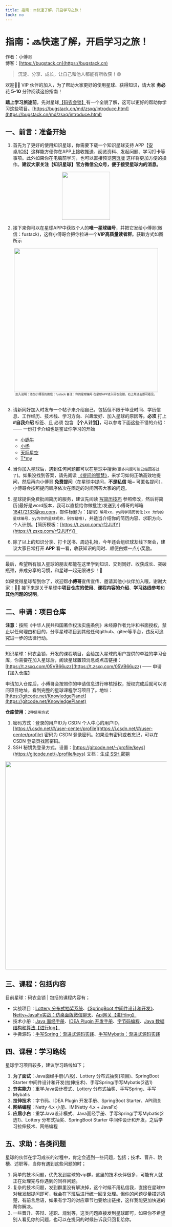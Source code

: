 ```yaml
---
title: 指南：🔜快速了解，开启学习之旅！
lock: no
---
```


# 指南：🔜快速了解，开启学习之旅！

作者：小傅哥
<br/>博客：[https://bugstack.cn](https://bugstack.cn)

> 沉淀、分享、成长，让自己和他人都能有所收获！😄

欢迎👏🏻 VIP 伙伴的加入，为了帮助大家更好的使用星球、获得知识，请大家 **务必** 花 **5-10** 分钟阅读这份指南！

**踏上学习旅途前**，先对星球[【码农会锁】](https://wx.zsxq.com/dweb2/index/group/48411118851818)有一个全貌了解，这可以更好的帮助你学习这些项目。[https://bugstack.cn/md/zsxq/introduce.html](https://bugstack.cn/md/zsxq/introduce.html)

## 一、前言：准备开始

1. 首先为了更好的使用知识星球，你需要下载一个知识星球支持 APP【[安卓](https://a.app.qq.com/o/simple.jsp?pkgname=com.unnoo.quan)/[IOS](https://apps.apple.com/cn/app/xiao-mi-quan/id904106920?l=cn)】这样能方便你在APP上接收推送、阅览资料、发起问题、学习打卡等事项。此外如果你在电脑前学习，也可以直接预览[网页版](https://wx.zsxq.com/dweb2/index/group/48411118851818) 这样将更加方便的操作。**建议大家关注【知识星球】官方微信公众号，便于接受星球内的消息。**

<div align="center">
    <img src="https://bugstack.cn/assets/images/zsxq/zsxq-gzh.png?raw=true" width="150px">
</div>

2. 接下来你可以在星球APP中获取个人的**唯一星球编号**，并把它发给小傅哥(微信：fustack)，这样小傅哥会把你拉进一个**VIP高质量读者群**。获取方式如图所示

<div align="center">
    <img src="https://bugstack.cn/images/system/zsxq-get-id.png?raw=true" width="450px">
    <div style="font-size: 9px;">加入说明：添加小傅哥的微信：fustack 备注：你的星球编号 在星球APP进入码农会锁，右上角进去即可看见。</div>
    <br/>
</div>

3. 请新同好加入时发布一个帖子来介绍自己，包括但不限于毕业时间、学历信息、工作经历、技术栈、学习方向、兴趣爱好、加入星球的原因等。**必须** 打上 **#自我介绍** 标签、且 必须 包含 **【个人计划】**，可以参考下面这些不错的介绍：—— 一份打卡介绍也是鉴证你学习的开始

    - [小蜗牛](https://t.zsxq.com/057ufQBq3)
    - [小杨](https://t.zsxq.com/05vjEIyNZ)
    - [天际星空](https://t.zsxq.com/05y762BAI)
    - [T*my](https://t.zsxq.com/05Nv3NbaA)

4. 当你加入星球后，遇到任何问题都可以在星球中搜索(`很多问题可能已经回答过了`)。如果没找到答案，请先阅读 [《提问的智慧》](https://t.zsxq.com/qZ7urNf)，来学习如何正确高效地提问，然后再向小傅哥 **免费提问**（在星球中提问，**不是私信** 哦~ 可匿名提问），小傅哥会按照提问顺序依次在固定的时间回答大家的问题。

5. 星球提供免费批阅简历的服务，建议先阅读 [写简历技巧](https://mp.weixin.qq.com/s/ry0flp0c3iHm9XSErPepyg) 参照修改，然后将简历(最好是word版本，我可以直接给你做批注)发送到小傅哥的邮箱 184172133@qq.com，邮件标题为：`【星球】编号xx，yy同学简历优化(xx 为你的星球编号，yy为你的星球昵称，别写错哦)`，并适当介绍你的简历内容、求职方向、个人计划。【简历模板：[https://t.zsxq.com/rf2JUfY](https://t.zsxq.com/rf2JUfY)】

6. 除了以上的知识分享、打卡送书、周边礼物，今年还会组织球友线下聚会，建议大家日常打开 **APP** 看一看，收获知识的同时、顺便白嫖一点小奖励。

---

最后，希望所有加入星球的朋友都能在这里学到知识、交到同好、收获成长、突破瓶颈，养成分享的习惯，和星球一起无限进步！🥰

如果觉得星球帮到你了，欢迎帮**小傅哥**宣传宣传、邀请其他小伙伴加入哦，谢谢大家！🙏🏻 接下来是关于星球中**项目仓库的使用**、**课程内容的介绍**、**学习路线参考**和**其他问题的说明**。

## 二、申请：项目仓库

**注意**：按照《中华人民共和国著作权法实施条例》未经原作者允许和书面授权，禁止以任何理由和目的，分享星球项目到其他任何github、gitee等平台，违反可追究进一步的法律行动。

---

知识星球：码农会锁，开发的课程项目，会给加入星球的用户提供的单独的学习仓库，你需要在加入星球后，阅读星球置顶消息或点击链接：[https://t.zsxq.com/05VB66uzz](https://t.zsxq.com/05VB66uzz) —— 申请【加入仓库】

申请加入仓库后，小傅哥会按照你的申请信息进行审核授权，授权完成后就可以访问项目地址，看到完整的星球课程学习项目了。地址：[https://gitcode.net/KnowledgePlanet](https://gitcode.net/KnowledgePlanet)

**仓库使用**：`2种使用方式`
  1. 密码方式：登录的用户ID为 CSDN 个人中心的用户ID，[https://i.csdn.net/#/user-center/profile](https://i.csdn.net/#/user-center/profile) 密码为 CSDN 登录密码。如果没有密码或者忘记，可以在 CSDN 登录页找回密码。
  2. SSH 秘钥免登录方式，设置：[https://gitcode.net/-/profile/keys](https://gitcode.net/-/profile/keys) 文档：[生成 SSH 密钥](https://gitcode.net/codechina/help-docs/-/wikis/docs/ssh#%E7%94%9F%E6%88%90-ssh-%E5%AF%86%E9%92%A5)

<div align="center">
    <img src="https://bugstack.cn/images/system/zsxq-project.png?raw=true" width="650px">
</div>

## 三、课程：包括内容

目前星球：码农会锁 | 包括的课程内容有；
- 实战项目：[Lottery 分布式抽奖系统](https://bugstack.cn/md/project/lottery/introduce/Lottery%E6%8A%BD%E5%A5%96%E7%B3%BB%E7%BB%9F.html)、[《SpringBoot 中间件设计和开发》](https://bugstack.cn/md/zsxq/project/springboot-starter.html)、[Netty+JavaFx实战：仿桌面版微信聊天](https://bugstack.cn/md/project/im/2020-03-04-%E3%80%8ANetty+JavaFx%E5%AE%9E%E6%88%98%EF%BC%9A%E4%BB%BF%E6%A1%8C%E9%9D%A2%E7%89%88%E5%BE%AE%E4%BF%A1%E8%81%8A%E5%A4%A9%E3%80%8B.html)、[Api网关【进行Ing】](https://bugstack.cn/md/assembly/api-gateway/2022-08-12-%E5%BC%80%E7%AF%87%EF%BC%9A%E5%A6%82%E6%9E%9C%E8%AE%A9%E6%88%91%E8%AE%BE%E8%AE%A1%E4%B8%80%E5%A5%97%EF%BC%8CTPS%E7%99%BE%E4%B8%87%E7%BA%A7API%E7%BD%91%E5%85%B3.html)
- 技术小册：[Java 面经手册](https://t.zsxq.com/05YZZjq7m)、[IDEA Plugin 开发手册](https://t.zsxq.com/05ufmQnA2)、[字节码编程](https://bugstack.cn/md/bytecode/asm/2020-03-25-%5BASM%E5%AD%97%E8%8A%82%E7%A0%81%E7%BC%96%E7%A8%8B%5D%E5%A6%82%E6%9E%9C%E4%BD%A0%E5%8F%AA%E5%86%99CRUD%EF%BC%8C%E9%82%A3%E8%BF%99%E7%A7%8D%E6%8A%80%E6%9C%AF%E4%BD%A0%E6%B0%B8%E8%BF%9C%E7%A2%B0%E4%B8%8D%E5%88%B0.html)、[Java 数据结构和算法【进行Ing】](https://bugstack.cn/md/algorithm/data-structures/2022-07-22-linked-list.html)
- 手撕源码：[手写Spring：渐进式源码实践](https://t.zsxq.com/05Vvbmq7a)、[手写Mybatis：渐进式源码实践](https://t.zsxq.com/05bmqNFQ7)

## 四、课程：学习路线

星球学习项目较多，建议学习路线如下；

1. **为了面试**：Java面经手册(八股)、Lottery 分布式抽奖(项目)、SpringBoot Starter 中间件设计和开发(拉伸技术)、手写Spring/手写Mybatis(2选1)
2. **夯实能力**：重学Java设计模式、Lottery 分布式抽奖、手写Spring、手写Mybatis
3. **拉伸技术**：字节码、IDEA Plugin 开发手册、SpringBoot Starter、API网关
4. **网络编程**：Netty 4.x 小册、IM(Netty 4.x + JavaFx)
5. **应届小白**：重学Java设计模式、Java面经手册、手写Spring/手写Mybatis(2选1)、Lottery 分布式抽奖、SpringBoot Starter 中间件设计和开发，之后学习拉伸技术、网络编程

## 五、求助：各类问题

星球的伙伴在学习成长的过程中，肯定会遇到一些问题，包括；技术、晋升、跳槽、述职等，当你有遇到这些问题的时；
1. 简单的技术问题，优先发到星球的vip群，这里的技术伙伴很多，可能有人就正在处理完与你遇到的同样问题。
2. 复杂的技术问题，发到群里没有解决掉，这个时候不用私信我，直接在星球中对我发起提问即可，我会在下班后进行统一回复处理。但你的问题尽量描述清楚，有前言后语，如果有学习的对应章节也要给出链接，这样我能更加快速的帮你解决。
3. 一些晋升、答辩、述职、规划等，这类问题直接发到星球即可，如果你不希望别人看见你的问题，也可以在提问的时候告诉我只回复给你。